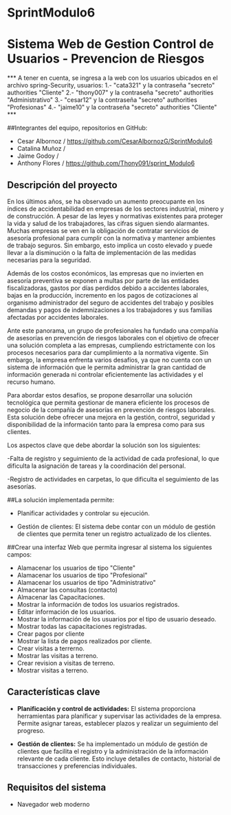 # SprintModulo6
# Sistema Web de Gestion Control de Usuarios - Prevencion de Riesgos #

*** A tener en cuenta, se ingresa a la web con los usuarios ubicados en el archivo spring-Security, usuarios:
 1.- "cata321" y la contraseña "secreto" authorities "Cliente" 
 2.- "thony007" y la contraseña "secreto" authorities "Administrativo"
 3.- "cesar12" y la contraseña "secreto" authorities "Profesionas"
 4.- "jaime10" y la contraseña "secreto" authorities "Cliente" ***

##Integrantes del equipo, repositorios en GitHub:
 - Cesar Albornoz / https://github.com/CesarAlbornozG/SprintModulo6
 - Catalina Muñoz / 
 - Jaime Godoy / 
 - Anthony Flores / https://github.com/Thony091/sprint_Modulo6

## Descripción del proyecto

En los últimos años, se ha observado un aumento preocupante en los índices de accidentabilidad en empresas de los sectores industrial, minero y de construcción. A pesar de las leyes y normativas existentes para proteger la vida y salud de los trabajadores, las cifras siguen siendo alarmantes. Muchas empresas se ven en la obligación de contratar servicios de asesoría profesional para cumplir con la normativa y mantener ambientes de trabajo seguros. Sin embargo, esto implica un costo elevado y puede llevar a la disminución o la falta de implementación de las medidas necesarias para la seguridad.

Además de los costos económicos, las empresas que no invierten en asesoría preventiva se exponen a multas por parte de las entidades fiscalizadoras, gastos por días perdidos debido a accidentes laborales, bajas en la producción, incremento en los pagos de cotizaciones al organismo administrador del seguro de accidentes del trabajo y posibles demandas y pagos de indemnizaciones a los trabajadores y sus familias afectadas por accidentes laborales.

Ante este panorama, un grupo de profesionales ha fundado una compañía de asesorías en prevención de riesgos laborales con el objetivo de ofrecer una solución completa a las empresas, cumpliendo estrictamente con los procesos necesarios para dar cumplimiento a la normativa vigente. Sin embargo, la empresa enfrenta varios desafíos, ya que no cuenta con un sistema de información que le permita administrar la gran cantidad de información generada ni controlar eficientemente las actividades y el recurso humano.

Para abordar estos desafíos, se propone desarrollar una solución tecnológica que permita gestionar de manera eficiente los procesos de negocio de la compañía de asesorías en prevención de riesgos laborales. Esta solución debe ofrecer una mejora en la gestión, control, seguridad y disponibilidad de la información tanto para la empresa como para sus clientes.

Los aspectos clave que debe abordar la solución son los siguientes:
 
 -Falta de registro y seguimiento de la actividad de cada profesional, lo que dificulta la asignación de tareas y la coordinación del personal.
 
 -Registro de actividades en carpetas, lo que dificulta el seguimiento de las asesorías.

##La solución implementada permite:

 - Planificar actividades y controlar su ejecución.

 - Gestión de clientes: El sistema debe contar con un módulo de gestión de clientes que permita tener un registro actualizado de los clientes.

##Crear una interfaz Web que permita ingresar al sistema los siguientes campos:
 - Alamacenar los usuarios de tipo "Cliente"
 - Alamacenar los usuarios de tipo "Profesional"
 - Alamacenar los usuarios de tipo "Administrativo"
 - Almacenar las consultas (contacto)
 - Almacenar las Capacitaciones.
 - Mostrar la información de todos los usuarios registrados.
 - Editar información de los usuarios.
 - Mostrar la información de los usuarios por el tipo de usuario deseado.
 - Mostrar todas las capacitaciones registradas.
 - Crear pagos por cliente
 - Mostrar la lista de pagos realizados por cliente.
 - Crear visitas a terrerno.
 - Mostrar las visitas a terreno.
 - Crear revision a visitas de terreno.
 - Mostrar visitas a terreno.

## Características clave

- **Planificación y control de actividades:** El sistema proporciona herramientas para planificar y supervisar las actividades de la empresa. Permite asignar tareas, establecer plazos y realizar un seguimiento del progreso.

- **Gestión de clientes:** Se ha implementado un módulo de gestión de clientes que facilita el registro y la administración de la información relevante de cada cliente. Esto incluye detalles de contacto, historial de transacciones y preferencias individuales.

## Requisitos del sistema

- Navegador web moderno
